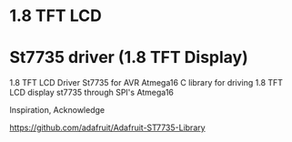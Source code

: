 # 1.8 TFT LCD
<h1> St7735 driver (1.8 TFT Display)</h1>

1.8 TFT LCD Driver St7735 for AVR Atmega16
C library for driving 1.8 TFT LCD display st7735 through SPI's Atmega16

Inspiration, Acknowledge

https://github.com/adafruit/Adafruit-ST7735-Library
